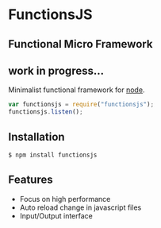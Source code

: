 # FunctionsJS
## Functional Micro Framework
## work in progress...
Minimalist functional framework for [node](http://nodejs.org).

```javascript
var functionsjs = require("functionsjs");
functionsjs.listen();
```

## Installation
```bash
$ npm install functionsjs
```

## Features
  * Focus on high performance
  * Auto reload change in javascript files
  * Input/Output interface